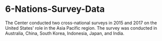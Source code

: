 # 6-Nations-Survey-Data

The Center conducted two cross-national surveys in 2015 and 2017 on the United States' role in the Asia Pacific region. The survey was conducted in Australia, China, South Korea, Indonesia, Japan, and India.
